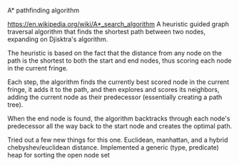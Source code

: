 A* pathfinding algorithm
 
https://en.wikipedia.org/wiki/A*_search_algorithm
A heuristic guided graph traversal algorithm that finds the shortest path between two nodes, expanding on Djisktra's algorithm.

The heuristic is based on the fact that the distance from any node on the path is the shortest to both the start and end nodes, thus scoring each node in the current fringe.

Each step, the algorithm finds the currently best scored node in the current fringe, it adds it to the path, and then explores and scores its neighbors, adding the current node as their predecessor (essentially creating a path tree).

When the end node is found, the algorithm backtracks through each node's predecessor all the way back to the start node and creates the optimal path.
 
Tried out a few new things for this one. Euclidean, manhattan, and a hybrid chebyshev/euclidean distance.
Implemented a generic (type, predicate) heap for sorting the open node set
